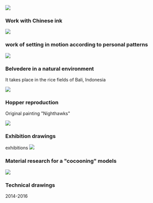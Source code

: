 

![](global_art0.png?raw=true)
### Work with Chinese ink

![](global_art2?raw=true)
### work of setting in motion according to personal patterns

![](global_art5,2.png?raw=true)
### Belvedere in a natural environment
It takes place in the rice fields of Bali, Indonesia

![](global_art4.png?raw=true)
### Hopper reproduction
Original painting "Nighthawks"




![](1.png?raw=true)
### Exhibition drawings 
exhibitions
![](2.png?raw=true)
### Material research for a "cocooning" models

![](dessins_techniques.png?raw=true)
### Technical drawings


2014-2016



